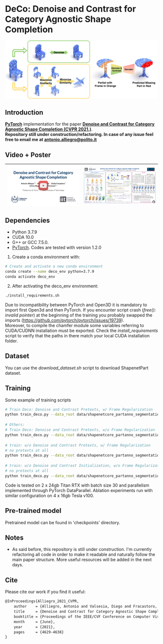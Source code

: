# DeCo: Denoise and Contrast for Category Agnostic Shape Completion
<p align="center">  
<img src="assets/teaser.png">  
</p>

## Introduction
**[PyTorch](https://pytorch.org)** implementation for the paper **[Denoise and Contrast for Category Agnostic Shape Completion (CVPR 2021.)](http://arxiv.org/abs/2103.16671)**. <br>
**Repository still under construction/refactoring. In case of any issue feel free to email me at antonio.alliegro@polito.it**

## Video + Poster

| [![Watch the video](https://github.com/antoalli/Deco/blob/main/assets/thumbnails/video_preview.png)](https://youtu.be/6L4WfcPzsE8) | [![Watch the poster](https://github.com/antoalli/Deco/blob/main/assets/thumbnails/poster_preview.png)](https://raw.githubusercontent.com/antoalli/Deco/main/assets/deco_cvpr21_poster.pdf) |
| ------------------------------------------------------------ | ------------------------------------------------------------ |


## Dependencies

* Python 3.7.9
* CUDA 10.0
* G++ or GCC 7.5.0.
* [PyTorch](http://pytorch.org/). Codes are tested with version 1.2.0

1. Create a conda environment with:
```bash
# Create and activate a new conda environment
conda create --name deco_env python=3.7.9
conda activate deco_env
```
2. After activating the deco_env environment:
```bash
./install_requirements.sh
```
Due to incompatibility between PyTorch and Open3D it is mandatory to import first Open3d and then PyTorch. If you encounter script crash (*free(): invalid pointer*) at the beginning of the training you probably swapped the imports (https://github.com/pytorch/pytorch/issues/19739). <br>
Moreover, to compile the chamfer module some variables referring to CUDA/CUDNN installation must be exported. Check the *install_requirements* script to verify that the paths in there match your local CUDA installation folder.

## Dataset
You can use the *download_dataset.sh* script to download ShapenetPart dataset.

## Training
Some example of training scripts
```bash
# Train Deco: Denoise and Contrast Pretexts, w/ Frame Regularization
python train_deco.py --data_root data/shapenetcore_partanno_segmentation_benchmark_v0 --exp_name deco1280_512_wFrame512_sn13 --config configs/deco_config.json --parallel -P1 1280 -P2 512 --raw_weight 1

# Others:
# Train Deco: Denoise and Contrast Pretexts, w/o Frame Regularization
python train_deco.py --data_root data/shapenetcore_partanno_segmentation_benchmark_v0 --exp_name deco1280_512_noFrame_sn13 --config configs/deco_config.json --parallel -P1 1280 -P2 512 --raw_weight 0

# train: w/o Denoise and Contrast Pretexts, w/ Frame Regularization
# no pretexts at all
python train_deco.py --data_root data/shapenetcore_partanno_segmentation_benchmark_v0 --exp_name noPretexts1280_512_wFrame512_sn13 --config configs/noPretexts_config.json --parallel -P1 1280 -P2 512 --raw_weight 1

# train: w/o Denoise and Contrast Initialization, w/o Frame Regularization
# no pretexts at all
python train_deco.py --data_root data/shapenetcore_partanno_segmentation_benchmark_v0 --exp_name noPretexts1280_512_noFrame_sn13 --config configs/noPretexts_config.json --parallel -P1 1280 -P2 512 --raw_weight 0
```

Code is tested on 2 x 24gb Titan RTX with batch size 30 and parallelism implemented through PyTorch DataParallel. Ablation experiments run with similar configuration on  4 x 16gb Tesla v100.

## Pre-trained model

Pretrained model can be found in 'checkpoints' directory.

## Notes

- As said before, this repository is still under construction. I'm currently refactoring all code in order to make it readable and naturally follow the main paper structure. More useful resources will be added in the next days.

## Cite
Please cite our work if you find it useful:
```latex
@InProceedings{Alliegro_2021_CVPR,
    author    = {Alliegro, Antonio and Valsesia, Diego and Fracastoro, Giulia and Magli, Enrico and Tommasi, Tatiana},
    title     = {Denoise and Contrast for Category Agnostic Shape Completion},
    booktitle = {Proceedings of the IEEE/CVF Conference on Computer Vision and Pattern Recognition (CVPR)},
    month     = {June},
    year      = {2021},
    pages     = {4629-4638}
}
```
